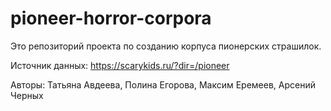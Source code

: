 # pioneer-horror-corpora
Это репозиторий проекта по созданию корпуса пионерских страшилок.

Источник данных: https://scarykids.ru/?dir=/pioneer

Авторы: Татьяна Авдеева, Полина Егорова, Максим Еремеев, Арсений Черных
